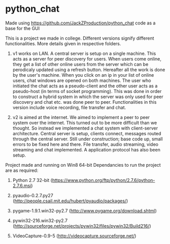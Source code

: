 python_chat
===========

Made using https://github.com/JackZProduction/python_chat code as a base for the GUI

This is a project we made in college. Different versions signify different functionalities. More details given in respective folders.

1. v1 works on LAN. A central server is setup on a single machine. This acts as a server for peer discovery for users. When users come online, they get a list of other online users from the server which can be perodicaly updated using a refresh button. Hereafter all the work is done by the user's machine. When you click on an ip in your list of online users, chat windows are opened on both machines. The user who initiated the chat acts as a pseudo-client and the other user acts as a pseudo-host (in terms of socket programming). This was done in order to construct a hybrid system in which the server was only used for peer discovery and chat etc. was done peer to peer. Functionalities in this version include voice recording, file transfer and chat. 

2. v2 is aimed at the internet. We aimed to implement a peer to peer system over the internet. This turned out to be more difficult than we thought. So instead we implemented a chat system with client-server architecture. Central server is setup, clients connect, messages routed through the central server. Still under construction; base code up, small errors to be fixed here and there. File transfer, audio streaming, video streaming and chat implemented. A application protocol has also been setup.

Project made and running on Win8 64-bit
Dependancies to run the project are as required:

1. Python 2.7 32-bit (https://www.python.org/ftp/python/2.7.6/python-2.7.6.msi)

2. pyaudio-0.2.7.py27 (http://people.csail.mit.edu/hubert/pyaudio/packages/)

3. pygame-1.9.1.win32-py2.7 (http://www.pygame.org/download.shtml)

4. pywin32-216.win32-py2.7 (http://sourceforge.net/projects/pywin32/files/pywin32/Build216/)

5. VideoCapture-0.9-5 (http://videocapture.sourceforge.net/)
